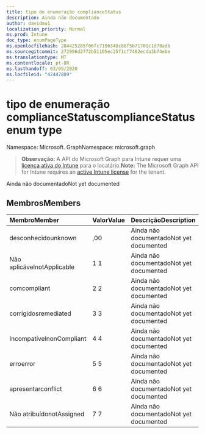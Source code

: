 ```yaml
---
title: tipo de enumeração complianceStatus
description: Ainda não documentado
author: davidmu1
localization_priority: Normal
ms.prod: Intune
doc_type: enumPageType
ms.openlocfilehash: 284425285f06fc7106348c88f5b71701c1d78adb
ms.sourcegitcommit: 272996d2772b51105ec25f1cf7482ecda3b74ebe
ms.translationtype: MT
ms.contentlocale: pt-BR
ms.lasthandoff: 03/05/2020
ms.locfileid: "42447889"
---
```

# <a name="compliancestatus-enum-type"></a><span data-ttu-id="454dc-103">tipo de enumeração complianceStatus</span><span class="sxs-lookup"><span data-stu-id="454dc-103">complianceStatus enum type</span></span>

<span data-ttu-id="454dc-104">Namespace: Microsoft. Graph</span><span class="sxs-lookup"><span data-stu-id="454dc-104">Namespace: microsoft.graph</span></span>

> <span data-ttu-id="454dc-105">**Observação:** A API do Microsoft Graph para Intune requer uma [licença ativa do Intune](https://go.microsoft.com/fwlink/?linkid=839381) para o locatário.</span><span class="sxs-lookup"><span data-stu-id="454dc-105">**Note:** The Microsoft Graph API for Intune requires an [active Intune license](https://go.microsoft.com/fwlink/?linkid=839381) for the tenant.</span></span>

<span data-ttu-id="454dc-106">Ainda não documentado</span><span class="sxs-lookup"><span data-stu-id="454dc-106">Not yet documented</span></span>

## <a name="members"></a><span data-ttu-id="454dc-107">Membros</span><span class="sxs-lookup"><span data-stu-id="454dc-107">Members</span></span>
|<span data-ttu-id="454dc-108">Membro</span><span class="sxs-lookup"><span data-stu-id="454dc-108">Member</span></span>|<span data-ttu-id="454dc-109">Valor</span><span class="sxs-lookup"><span data-stu-id="454dc-109">Value</span></span>|<span data-ttu-id="454dc-110">Descrição</span><span class="sxs-lookup"><span data-stu-id="454dc-110">Description</span></span>|
|:---|:---|:---|
|<span data-ttu-id="454dc-111">desconhecido</span><span class="sxs-lookup"><span data-stu-id="454dc-111">unknown</span></span>|<span data-ttu-id="454dc-112">,0</span><span class="sxs-lookup"><span data-stu-id="454dc-112">0</span></span>|<span data-ttu-id="454dc-113">Ainda não documentado</span><span class="sxs-lookup"><span data-stu-id="454dc-113">Not yet documented</span></span>|
|<span data-ttu-id="454dc-114">Não aplicável</span><span class="sxs-lookup"><span data-stu-id="454dc-114">notApplicable</span></span>|<span data-ttu-id="454dc-115">1 </span><span class="sxs-lookup"><span data-stu-id="454dc-115">1</span></span>|<span data-ttu-id="454dc-116">Ainda não documentado</span><span class="sxs-lookup"><span data-stu-id="454dc-116">Not yet documented</span></span>|
|<span data-ttu-id="454dc-117">com</span><span class="sxs-lookup"><span data-stu-id="454dc-117">compliant</span></span>|<span data-ttu-id="454dc-118">2 </span><span class="sxs-lookup"><span data-stu-id="454dc-118">2</span></span>|<span data-ttu-id="454dc-119">Ainda não documentado</span><span class="sxs-lookup"><span data-stu-id="454dc-119">Not yet documented</span></span>|
|<span data-ttu-id="454dc-120">corrigidos</span><span class="sxs-lookup"><span data-stu-id="454dc-120">remediated</span></span>|<span data-ttu-id="454dc-121">3 </span><span class="sxs-lookup"><span data-stu-id="454dc-121">3</span></span>|<span data-ttu-id="454dc-122">Ainda não documentado</span><span class="sxs-lookup"><span data-stu-id="454dc-122">Not yet documented</span></span>|
|<span data-ttu-id="454dc-123">Incompatível</span><span class="sxs-lookup"><span data-stu-id="454dc-123">nonCompliant</span></span>|<span data-ttu-id="454dc-124">4 </span><span class="sxs-lookup"><span data-stu-id="454dc-124">4</span></span>|<span data-ttu-id="454dc-125">Ainda não documentado</span><span class="sxs-lookup"><span data-stu-id="454dc-125">Not yet documented</span></span>|
|<span data-ttu-id="454dc-126">erro</span><span class="sxs-lookup"><span data-stu-id="454dc-126">error</span></span>|<span data-ttu-id="454dc-127">5 </span><span class="sxs-lookup"><span data-stu-id="454dc-127">5</span></span>|<span data-ttu-id="454dc-128">Ainda não documentado</span><span class="sxs-lookup"><span data-stu-id="454dc-128">Not yet documented</span></span>|
|<span data-ttu-id="454dc-129">apresentar</span><span class="sxs-lookup"><span data-stu-id="454dc-129">conflict</span></span>|<span data-ttu-id="454dc-130">6 </span><span class="sxs-lookup"><span data-stu-id="454dc-130">6</span></span>|<span data-ttu-id="454dc-131">Ainda não documentado</span><span class="sxs-lookup"><span data-stu-id="454dc-131">Not yet documented</span></span>|
|<span data-ttu-id="454dc-132">Não atribuído</span><span class="sxs-lookup"><span data-stu-id="454dc-132">notAssigned</span></span>|<span data-ttu-id="454dc-133">7 </span><span class="sxs-lookup"><span data-stu-id="454dc-133">7</span></span>|<span data-ttu-id="454dc-134">Ainda não documentado</span><span class="sxs-lookup"><span data-stu-id="454dc-134">Not yet documented</span></span>|




